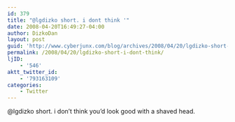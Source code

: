 ```yaml
---
id: 379
title: "@lgdizko short. i dont think '"
date: 2008-04-20T16:49:27-04:00
author: DizkoDan
layout: post
guid: 'http://www.cyberjunx.com/blog/archives/2008/04/20/lgdizko-short-i-dont-think/'
permalink: /2008/04/20/lgdizko-short-i-dont-think/
ljID:
    - '546'
aktt_twitter_id:
    - '793163109'
categories:
    - Twitter
---
```


@lgdizko short. i don’t think you’d look good with a shaved head.